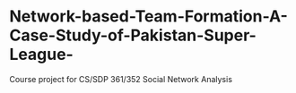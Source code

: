 # Network-based-Team-Formation-A-Case-Study-of-Pakistan-Super-League-
Course project for CS/SDP 361/352 Social Network Analysis
